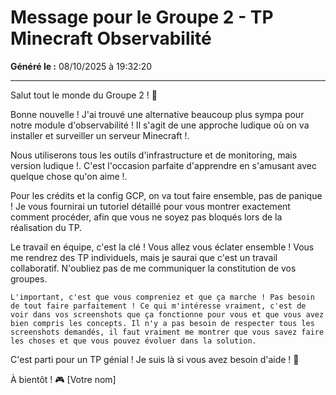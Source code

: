 # Message pour le Groupe 2 - TP Minecraft Observabilité

**Généré le :** 08/10/2025 à 19:32:20

---

Salut tout le monde du Groupe 2 ! 🚀

Bonne nouvelle ! J'ai trouvé une alternative beaucoup plus sympa pour notre module d'observabilité ! Il s'agit de une approche ludique où on va installer et surveiller un serveur Minecraft !.

Nous utiliserons tous les outils d'infrastructure et de monitoring, mais version ludique !. C'est l'occasion parfaite d'apprendre en s'amusant avec quelque chose qu'on aime !.

Pour les crédits et la config GCP, on va tout faire ensemble, pas de panique ! Je vous fournirai un tutoriel détaillé pour vous montrer exactement comment procéder, afin que vous ne soyez pas bloqués lors de la réalisation du TP.

Le travail en équipe, c'est la clé ! Vous allez vous éclater ensemble ! Vous me rendrez des TP individuels, mais je saurai que c'est un travail collaboratif. N'oubliez pas de me communiquer la constitution de vos groupes.

    L'important, c'est que vous compreniez et que ça marche ! Pas besoin de tout faire parfaitement ! Ce qui m'intéresse vraiment, c'est de voir dans vos screenshots que ça fonctionne pour vous et que vous avez bien compris les concepts. Il n'y a pas besoin de respecter tous les screenshots demandés, il faut vraiment me montrer que vous savez faire les choses et que vous pouvez évoluer dans la solution.

C'est parti pour un TP génial ! Je suis là si vous avez besoin d'aide ! 🚀

À bientôt ! 🎮
[Votre nom]